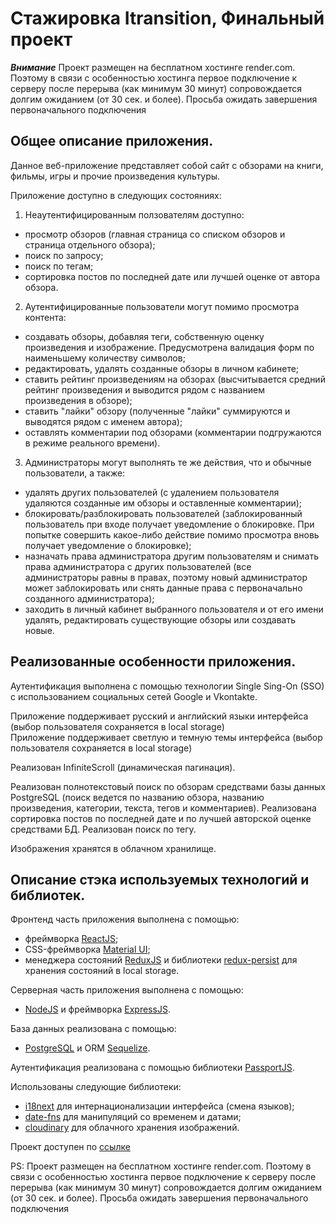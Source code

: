 # Стажировка Itransition, Финальный проект

***Внимание***
Проект размещен на бесплатном хостинге render.com. Поэтому в связи с особенностью хостинга первое подключение к серверу после перерыва (как минимум 30 минут) сопровождается долгим ожиданием (от 30 сек. и более). Просьба ожидать завершения первоначального подключения

## Общее описание приложения.

Данное веб-приложение представляет собой сайт с обзорами на книги, фильмы, игры и прочие произведения культуры.<br/>

Приложение доступно в следующих состояниях:

1. Неаутентифицированным ползователям доступно:
 - просмотр обзоров (главная страница со списком обзоров и страница отдельного обзора);
 - поиск по запросу;
 - поиск по тегам;
 - сортировка постов по последней дате или лучшей оценке от автора обзора.

2. Аутентифицированные пользователи могут помимо просмотра контента:
  - создавать обзоры, добавляя теги, собственную оценку произведения и изображение. Предусмотрена валидация форм по наименьшему количеству символов;
  - редактировать, удалять созданные обзоры в личном кабинете; 
  - ставить рейтинг произведениям на обзорах (высчитывается средний рейтинг произведения и выводится рядом с названием произведения в обзоре);
  - ставить "лайки" обзору (полученные "лайки" суммируются и выводятся рядом с именем автора);
  - оставлять комментарии под обзорами (комментарии подгружаются в режиме реального времени).

3. Администраторы могут выполнять те же действия, что и обычные пользователи, а также:
  - удалять других пользователей (с удалением пользователя удаляются созданные им обзоры и оставленные комментарии);
  - блокировать/разблокировать пользователей (заблокированный пользователь при входе получает уведомление о блокировке. При попытке совершить какое-либо действие помимо просмотра вновь получает уведомление о блокировке);
  - назначать права администратора другим пользователям и снимать права администратора с других пользователей (все администраторы равны в правах, поэтому новый администратор может заблокировать или снять данные права с первоначально созданного администратора);
  - заходить в личный кабинет выбранного пользователя и от его имени удалять, редактировать существующие обзоры или создавать новые.

## Реализованные особенности приложения.

Аутентификация выполнена с помощью технологии Single Sing-On (SSO) с использованием социальных сетей Google и Vkontakte.

Приложение поддерживает русский и английский языки интерфейса (выбор пользователя сохраняется в local storage)<br/>
Приложение поддерживает светлую и темную темы интерфейса (выбор пользователя сохраняется в local storage)<br/>

Реализован InfiniteScroll (динамическая пагинация).

Реализован полнотекстовый поиск по обзорам средствами базы данных PostgreSQL (поиск ведется по названию обзора, названию произведения, категории, текста, тегов и комментариев).
Реализована сортировка постов по последней дате и по лучшей авторской оценке средствами БД.
Реализован поиск по тегу.

Изображения хранятся в облачном хранилище.

## Описание стэка используемых технологий и библиотек.  

Фронтенд часть приложения выполнена с помощью:<br/>
  - фреймворка [ReactJS](https://reactjs.org/);
  - CSS-фреймворка [Material UI](https://mui.com/);
  - менеджера состояний [ReduxJS](https://redux.js.org/) и библиотеки [redux-persist](https://github.com/rt2zz/redux-persist#readme) для хранения состояний в local storage.

Серверная часть приложения выполнена с помощью:<br/>
  - [NodeJS](https://nodejs.org/en/) и фреймворка [ExpressJS](https://expressjs.com/).

База данных реализована с помощью:<br/>
  - [PostgreSQL](https://www.postgresql.org/) и ORM [Sequelize](https://sequelize.org/).

Аутентификация реализована с помощью библиотеки [PassportJS](https://www.passportjs.org/).  

Использованы следующие библиотеки:
  - [i18next](https://www.i18next.com/) для интернационализации интерфейса (смена языков);
  - [date-fns](https://date-fns.org/) для манипуляций со временем и датами;
  - [cloudinary](https://cloudinary.com/) для облачного хранения изображений. 
 

Проект доступен по [ссылке](https://review-website-frontend.onrender.com)

PS: Проект размещен на бесплатном хостинге render.com. Поэтому в связи с особенностью хостинга первое подключение к серверу после перерыва (как минимум 30 минут) сопровождается долгим ожиданием (от 30 сек. и более). Просьба ожидать завершения первоначального подключения

